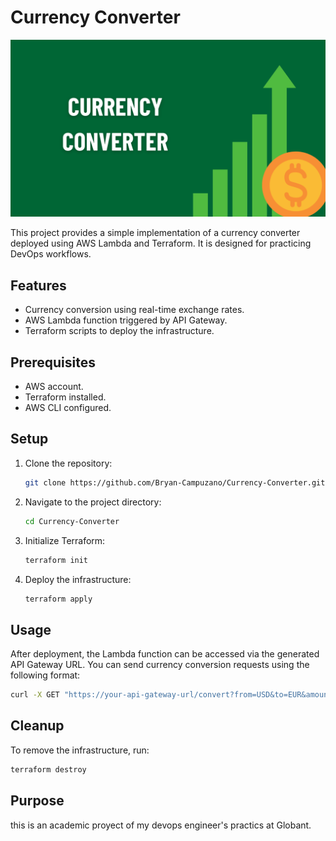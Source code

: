 
# Currency Converter

![alt text](https://github.com/Bryan-Campuzano/Currency-Converter/blob/main/Green%20Simple%20Money%20Investment%20Tips%20YouTube%20Thumbnail.png)

This project provides a simple implementation of a currency converter deployed using AWS Lambda and Terraform. It is designed for practicing DevOps workflows.

## Features

- Currency conversion using real-time exchange rates.
- AWS Lambda function triggered by API Gateway.
- Terraform scripts to deploy the infrastructure.

## Prerequisites

- AWS account.
- Terraform installed.
- AWS CLI configured.

## Setup

1. Clone the repository:
   ```bash
   git clone https://github.com/Bryan-Campuzano/Currency-Converter.git
   ```
2. Navigate to the project directory:
   ```bash
   cd Currency-Converter
   ```
3. Initialize Terraform:
   ```bash
   terraform init
   ```
4. Deploy the infrastructure:
   ```bash
   terraform apply
   ```

## Usage

After deployment, the Lambda function can be accessed via the generated API Gateway URL. You can send currency conversion requests using the following format:

```bash
curl -X GET "https://your-api-gateway-url/convert?from=USD&to=EUR&amount=100"
```

## Cleanup

To remove the infrastructure, run:
```bash
terraform destroy
```

## Purpose 

this is an academic proyect of my devops engineer's practics at Globant.